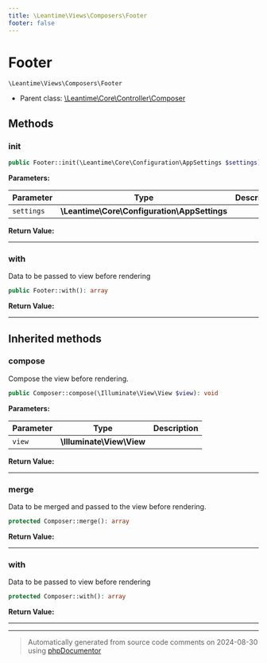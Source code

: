 ```yaml
---
title: \Leantime\Views\Composers\Footer
footer: false
---
```


# Footer




`\Leantime\Views\Composers\Footer`

* Parent class: [\Leantime\Core\Controller\Composer](../../Core/Controller/Composer.md)



## Methods

### init



```php
public Footer::init(\Leantime\Core\Configuration\AppSettings $settings): void
```








**Parameters:**

| Parameter | Type | Description |
|-----------|------|-------------|
| `settings` | **\Leantime\Core\Configuration\AppSettings** |  |


**Return Value:**





---
### with

Data to be passed to view before rendering

```php
public Footer::with(): array
```









**Return Value:**





---


## Inherited methods

### compose

Compose the view before rendering.

```php
public Composer::compose(\Illuminate\View\View $view): void
```








**Parameters:**

| Parameter | Type | Description |
|-----------|------|-------------|
| `view` | **\Illuminate\View\View** |  |


**Return Value:**





---
### merge

Data to be merged and passed to the view before rendering.

```php
protected Composer::merge(): array
```









**Return Value:**





---
### with

Data to be passed to view before rendering

```php
protected Composer::with(): array
```









**Return Value:**





---


---
> Automatically generated from source code comments on 2024-08-30 using [phpDocumentor](http://www.phpdoc.org/)
